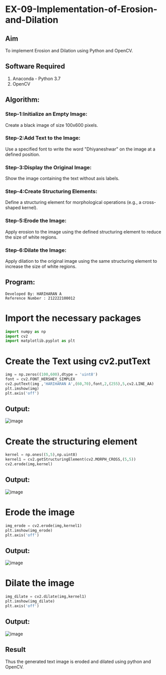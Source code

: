 # EX-09-Implementation-of-Erosion-and-Dilation
## Aim
To implement Erosion and Dilation using Python and OpenCV.
## Software Required
1. Anaconda - Python 3.7
2. OpenCV
## Algorithm:
### Step-1:Initialize an Empty Image:

Create a black image of size 100x600 pixels.
### Step-2:Add Text to the Image:

Use a specified font to write the word "Dhiyaneshwar" on the image at a defined position.
### Step-3:Display the Original Image:

Show the image containing the text without axis labels.
### Step-4:Create Structuring Elements:

Define a structuring element for morphological operations (e.g., a cross-shaped kernel).
### Step-5:Erode the Image:

Apply erosion to the image using the defined structuring element to reduce the size of white regions.
### Step-6:Dilate the Image:

Apply dilation to the original image using the same structuring element to increase the size of white regions.

 
## Program:
```
Developed By: HARIHARAN A
Reference Number : 212222100012
``` 
# Import the necessary packages

```python
import numpy as np
import cv2
import matplotlib.pyplot as plt
```

# Create the Text using cv2.putText
```python
img = np.zeros((100,600),dtype = 'uint8')
font = cv2.FONT_HERSHEY_SIMPLEX
cv2.putText(img ,'HARIHARAN A',(60,70),font,2,(255),5,cv2.LINE_AA)
plt.imshow(img)
plt.axis('off')
```
## Output:
![image](https://github.com/user-attachments/assets/9c33546c-a3be-423b-8743-702f2040a4c9)




# Create the structuring element
```python
kernel = np.ones((5,5),np.uint8)
kernel1 = cv2.getStructuringElement(cv2.MORPH_CROSS,(5,5))
cv2.erode(img,kernel)
```
## Output:
![image](https://github.com/user-attachments/assets/c2391ad4-45c3-4d17-b13e-1ecef55a2f08)




# Erode the image
```python
img_erode = cv2.erode(img,kernel1)
plt.imshow(img_erode)
plt.axis('off')
```
## Output:
![image](https://github.com/user-attachments/assets/aeb87cf0-6dfe-483f-a90a-df17cfe901ab)




# Dilate the image

```python
img_dilate = cv2.dilate(img,kernel1)
plt.imshow(img_dilate)
plt.axis('off')
```
## Output:
![image](https://github.com/user-attachments/assets/a1427d47-a3e0-4ff8-b276-c6d9cb86c4dc)



## Result
Thus the generated text image is eroded and dilated using python and OpenCV.
